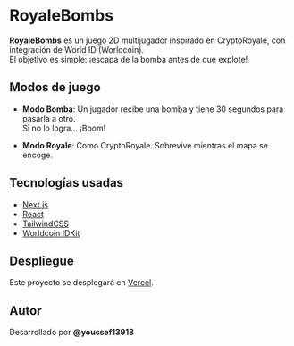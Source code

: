 # RoyaleBombs

**RoyaleBombs** es un juego 2D multijugador inspirado en CryptoRoyale, con integración de World ID (Worldcoin).  
El objetivo es simple: ¡escapa de la bomba antes de que explote!

## Modos de juego

- **Modo Bomba**: Un jugador recibe una bomba y tiene 30 segundos para pasarla a otro.  
  Si no lo logra... ¡Boom!
  
- **Modo Royale**: Como CryptoRoyale. Sobrevive mientras el mapa se encoge.

## Tecnologías usadas

- [Next.js](https://nextjs.org/)  
- [React](https://react.dev/)  
- [TailwindCSS](https://tailwindcss.com/)  
- [Worldcoin IDKit](https://id.worldcoin.org/)

## Despliegue

Este proyecto se desplegará en [Vercel](https://vercel.com).

## Autor

Desarrollado por **@youssef13918**